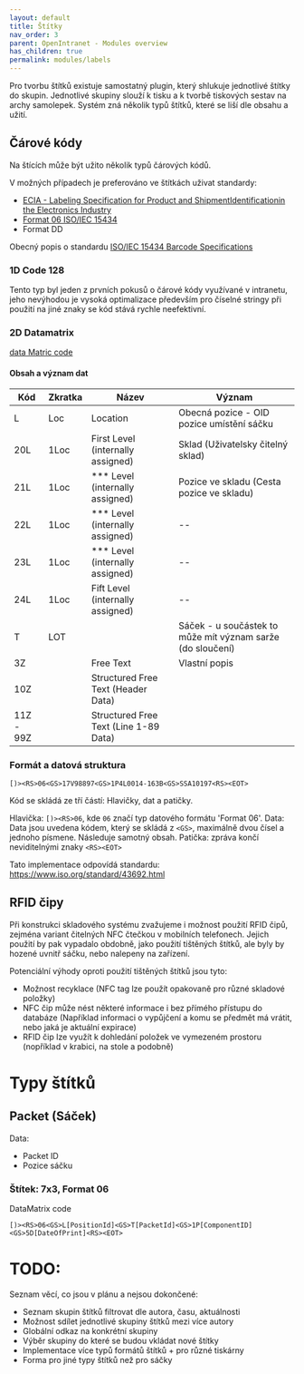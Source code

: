 ```yaml
---
layout: default
title: Štítky
nav_order: 3
parent: OpenIntranet - Modules overview
has_children: true
permalink: modules/labels
---
```



Pro tvorbu štítků existuje samostatný plugin, který shlukuje jednotlivé štítky do skupin. Jednotlivé skupiny slouží k tisku a k tvorbě tiskových sestav na archy samolepek. Systém zná několik typů štítků, které se liší dle obsahu a užití. 



## Čárové kódy

Na štících může být užito několik typů čárových kódů. 

V možných případech je preferováno ve štítkách uživat standardy:
 * [ECIA - Labeling Specification for Product and ShipmentIdentificationin the Electronics Industry](https://www.ecianow.org/assets/docs/GIPC/EIGP-114.2018%20ECIA%20Labeling%20Specification%20for%20Product%20and%20Shipment%20Identification%20in%20the%20Electronics%20Industry%20-%202D%20Barcode.pdf)
 * [Format 06 ISO/IEC 15434](https://static.spiceworks.com/attachments/post/0016/2204/data_dictionary.pdf)
 * Format DD 

Obecný popis o standardu [ISO/IEC 15434 Barcode Specifications](https://www.barcodefaq.com/2d/data-matrix/iso-iec-15434/)

### 1D Code 128

Tento typ byl jeden z prvních pokusů o čárové kódy využívané v intranetu, jeho nevýhodou je vysoká optimalizace především pro číselné stringy při použití na jiné znaky se kód stává rychle neefektivní. 


### 2D Datamatrix

[data Matric code](https://en.wikipedia.org/wiki/Data_Matrix)


#### Obsah a význam dat 

| Kód | Zkratka | Název | Význam |
|-----|---------|-------|--------|
| L   | Loc     | Location | Obecná pozice - OID pozice umístění sáčku |
| 20L | 1Loc | First Level (internally assigned) | Sklad (Uživatelsky čitelný sklad) |
| 21L | 1Loc | *** Level (internally assigned) | Pozice ve skladu (Cesta pozice ve skladu) |
| 22L | 1Loc | *** Level (internally assigned) | -- |
| 23L | 1Loc | *** Level (internally assigned) | -- |
| 24L | 1Loc | Fift Level (internally assigned) | -- |
| T | LOT | | Sáček - u součástek to může mít význam sarže (do sloučení) |
| 3Z | | Free Text | Vlastní popis |
| 10Z| | Structured Free Text  (Header Data) | |
| 11Z - 99Z | | Structured Free Text (Line 1-89 Data) | |

### Formát a datová struktura
```
[)><RS>06<GS>17V98897<GS>1P4L0014-163B<GS>SSA10197<RS><EOT>
```

Kód se skládá ze tří částí: Hlavičky, dat a patičky. 

Hlavička: `[)><RS>06`, kde `06` značí typ datového formátu 'Format 06'. 
Data: Data jsou uvedena kódem, který se skládá z `<GS>`, maximálně dvou čísel a jednoho písmene. Následuje samotný obsah. 
Patička: zpráva končí neviditelnými znaky `<RS><EOT>`

Tato implementace odpovídá standardu: https://www.iso.org/standard/43692.html


## RFID čipy 

Při konstrukci skladového systému zvažujeme i možnost použití RFID čipů, zejména variant čitelných NFC čtečkou v mobilních telefonech. 
Jejich použití by pak vypadalo obdobně, jako použití tištěných štítků, ale byly by hozené uvnitř sáčku, nebo nalepeny na zařízení. 

Potenciální výhody oproti použití tištěných štítků jsou tyto: 

* Možnost recyklace (NFC tag lze použít opakovaně pro různé skladové položky)
* NFC čip může nést některé informace i bez přímého přístupu do databáze (Například informaci o vypůjčení a komu se předmět má vrátit, nebo jaká je aktuální expirace)
* RFID čip lze využít k dohledání položek ve vymezeném prostoru (nopříklad v krabici, na stole a podobně)


# Typy štítků

## Packet (Sáček)
Data:
* Packet ID 
* Pozice sáčku

### Štítek: 7x3, Format 06
DataMatrix code

```
[)><RS>06<GS>L[PositionId]<GS>T[PacketId]<GS>1P[ComponentID]<GS>5D[DateOfPrint]<RS><EOT>
```

# TODO:
Seznam věcí, co jsou v plánu a nejsou dokončené:
* Seznam skupin štítků filtrovat dle autora, času, aktuálnosti
* Možnost sdílet jednotlivé skupiny štítků mezi více autory
* Globální odkaz na konkrétní skupiny
* Výběr skupiny do které se budou vkládat nové štítky
* Implementace více typů formátů štítků + pro různé tiskárny
* Forma pro jiné typy štítků než pro sáčky
